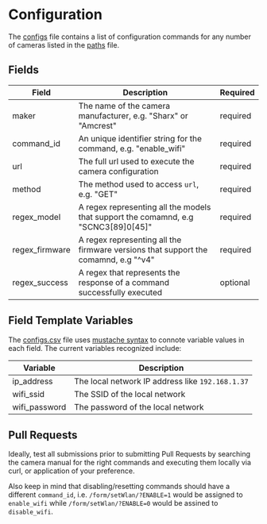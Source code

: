 # Configuration

The [configs](../master/configs/configs.csv) file contains a list of configuration commands for any number of cameras listed in the [paths](../master/cameras/paths.csv) file.


## Fields

| Field | Description | Required |
| ----- | ----------- | -------- |
| maker	| The name of the camera manufacturer, e.g. "Sharx" or "Amcrest" | required |
| command_id	| An unique identifier string for the command, e.g. "enable_wifi" | required |
| url	| The full url used to execute the camera configuration | required |
| method | The method used to access `url`, e.g. "GET" | required |
| regex_model	| A regex representing all the models that support the comamnd, e.g "SCNC3[89]0[45]" | required |
| regex_firmware	| A regex representing all the firmware versions that support the comamnd, e.g "^v4" | required |
| regex_success	| A regex that represents the response of a command successfully executed | optional |

## Field Template Variables
The [configs.csv](../master/cameras/paths.csv) file uses [mustache syntax](https://mustache.github.io/mustache.5.html) to connote variable values in each field. The current variables recognized include:

| Variable | Description |
| -------- | ----------- |
| ip_address | The local network IP address like `192.168.1.37` |
| wifi_ssid | The SSID of the local network |
| wifi_password | The password of the local network |

## Pull Requests

Ideally, test all submissions prior to submitting Pull Requests by searching the camera manual for the right commands and executing them locally via curl, or application of your preference.

Also keep in mind that disabling/resetting commands should have a different `command_id`,
i.e. `/form/setWlan/?ENABLE=1` would be assigned to `enable_wifi` while `/form/setWlan/?ENABLE=0` would be assined to `disable_wifi`.
